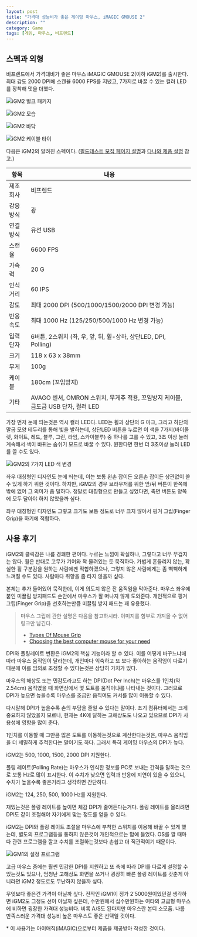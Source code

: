 ```yaml
---
layout: post
title: "가격대 성능비가 좋은 게이밍 마우스, iMAGIC GMOUSE 2"
description: ""
category: Game
tags: [게임, 마우스, 비프렌드]
---
```


## 스펙과 외형

비프렌드에서 가격대비가 좋은 마우스 iMAGIC GMOUSE 2(이하 iGM2)를 출시한다.
최대 감도 2000 DPI에 스캔율 6000 FPS를 지녔고,
7가지로 바꿀 수 있는 컬러 LED를 장착해 멋을 더했다.


![iGM2 벌크 패키지](https://lh4.googleusercontent.com/-SPzOiVh8uHA/VkMmtRsnbdI/AAAAAAAAQCA/QvfQyPpAur8/w480/iGM2-box.jpg "필드 테스트를 위한 거여서 벌크 패키지를 받았다. 정식 출시시의 포장과 내용물(사용 설명서 등)은 아직 공개되지 않았다.")

![iGM2 모습](https://lh4.googleusercontent.com/-GOvjlatxsAE/VkMmuiwL2eI/AAAAAAAAQDE/Nn1WDkZN0Cc/w480/iGM2-design-1.jpg "일반적인 크기와 무게로 핑거그립에 유용하다.")

![iGM2 바닥](https://lh6.googleusercontent.com/-drcFIjdVQdg/VkMmvNk9byI/AAAAAAAAQDw/gvOJxm2koFM/h480/iGM2-design-2.jpg "별도 프로그램없이도 DPI와 폴링레이트를 바꿀 수 있도록 바닥에 스위치가 있다.")

![iGM2 케이블 타이](https://lh6.googleusercontent.com/-9rap-4W_utk/VkMmvfA-z3I/AAAAAAAAQDM/fAnmRRkdTXA/w480/iGM2-design-3.jpg "케이블에 찍찍이가 붙어있어 정리하기 쉽게 해뒀다.")


다음은 iGM2의 알려진 스펙이다. ([필드테스트 모집 페이지 설명](http://playwares.com/event/47757928)과 [다나와 제품 설명](http://prod.danawa.com/info/?pcode=3513036) 참고.)

항목        | 내용
------------|----------
제조회사    | 비프렌드
감응 방식   | 광
연결 방식   | 유선 USB
스캔율      | 6600 FPS
가속력      | 20 G
인식거리    | 60 IPS
감도        | 최대 2000 DPI (500/1000/1500/2000 DPI 변경 가능)
반응속도    | 최대 1000 Hz (125/250/500/1000 Hz 변경 가능)
입력 단자   | 6버튼, 2스위치 (좌, 우, 앞, 뒤, 휠-상하, 상단LED, DPI, Polling)
크기        | 118 x 63 x 38mm
무게        | 100g
케이블      | 180cm (꼬임방지)
기타        | AVAGO 센서, OMRON 스위치, 무게추 적용, 꼬임방지 케이블, 금도금 USB 단자, 컬러 LED


가장 먼저 눈에 띄는것은 역시 컬러 LED다.
LED는 휠과 상단의 G 마크, 그리고 하단의 말굽 모양 테두리를 통해 빛을 발하는데,
상단LED 버튼을 누르면 이 색을 7가지(바이올렛, 화이트, 레드, 블루, 그린, 라임, 스카이블루) 중 하나를 고를 수 있고, 3초 이상 눌러 계속해서 색이 바뀌는 숨쉬기 모드로 바꿀 수 있다.
원한다면 한번 더 3초이상 눌러 LED를 끌 수도 있다.

![iGM2의 7가지 LED 색 변경](https://lh4.googleusercontent.com/-dQniEaTgD_U/VkMsLeKUSZI/AAAAAAAAQEE/fVkY6M0ZvWU/s300-no/iGM2-color-change.gif "7가지 색상과 계속해서 색이 바뀌는 숨쉬기 모드를 지원한다.")

좌우 대칭형인 디자인도 눈에 띄는데, 이는 보통 왼손 잡이든 오른손 잡이든 상관없이 쓸 수 있게 하기 위한 것이다.
하지만, iGM2의 경우 브라우저를 위한 앞/뒤 버튼이 한쪽에밖에 없어 그 의미가 좀 덜하다.
정말로 대칭형으로 만들고 싶었다면, 측면 버튼도 양쪽에 모두 달아야 하지 않았을까 싶다.

좌우 대칭형인 디자인도 그렇고 크기도 보통 정도로 너무 크지 않아서
핑거 그립(Finger Grip)을 하기에 적합하다.


## 사용 후기

iGM2의 클릭감은 나름 경쾌한 편이다.
누르는 느낌이 확실하나, 그렇다고 너무 무겁지는 않다.
휠은 반대로 고무가 기어와 꽉 물려있는 듯 묵직하다.
가볍게 흔들리지 않는, 확실한 휠 구분감을 원하는 사람에겐 적합하겠으나,
그렇지 않은 사람에게는 좀 뻑뻑하게 느껴질 수도 있다.
사람마다 취향을 좀 타지 않을까 싶다.

본체는 추가 들어있어 묵직한데, 이게 의도치 않은 잔 움직임을 막아준다.
마우스 좌우에 붙인 미끌림 방지패드도 손안에서 마우스가 잘 떠나지 않게 도와준다.
개인적으로 핑거 그립(Finger Grip)을 선호하는만큼 미끌림 방지 패드는 꽤 유용했다.

> 마우스 그립에 관한 설명은 다음을 참고하시라.
> 이미지를 함부로 가져올 수 없어 링크만 남긴다.
>
> - [Types Of Mouse Grip](http://www.epicgear.com/en/technologies/types-of-mouse-grip)
> - [Choosing the best computer mouse for your need](http://bimouse.com/choosing-the-best-computer-mouse/)

DPI와 폴링레이트 변환은 iGM2의 핵심 기능이라 할 수 있다.
이를 어떻게 바꾸느냐에 따라 마우스 움직임이 달라는데,
개인마다 익숙하고 또 보다 좋아하는 움직임이 다르기 때문에
이를 임의로 조정할 수 있다는것은 상당히 가치가 있다.

마우스의 해상도 또는 민감도라고도 하는 DPI(Dot Per Inch)는
마우스를 1인치(약 2.54cm) 움직였을 때 화면상에서 몇 도트를 움직이냐를 나타내는 것이다.
그러므로 DPI가 높으면 높을수록 마우스를 조금만 움직여도 커서를 많이 이동할 수 있다.

다시말해 DPI가 높을수록 손의 부담을 줄일 수 있다는 말이다.
초기 컴퓨터에서는 크게 중요하지 않았을지 모르나,
현재는 4K에 달하는 고해상도도 나오고 있으므로 DPI가 사용성에 영향을 많이 준다.

1인치를 이동할 때 그만큼 많은 도트를 이동하는것으로 계산한다는것은,
마우스 움직임을 더 세밀하게 추적한다는 말이기도 하다.
그래서 특히 게이밍 마우스의 DPI가 높다.

iGM2는 500, 1000, 1500, 2000 DPI 지원한다.

폴링 레이트(Polling Rate)는 마우스가 인식한 정보를 PC로 보내는 간격을 말하는 것으로 보통 Hz로 많이 표시한다.
이 수치가 낮으면 입력과 반응에 지연이 있을 수 있으니,
수치가 높을수록 좋은거라고 생각하면 간단하다.

iGM2는 124, 250, 500, 1000 Hz를 지원한다.

재밌는것은 폴링 레이트를 높이면 체감 DPI가 줄어든다는거다.
폴링 레이트를 올리려면 DPI도 같이 조절해야 자기에게 맞는 정도를 얻을 수 있다.

iGM2는 DPI와 폴링 레이트 조절을 마우스에 부착한 스위치를 이용해 바꿀 수 있게 했는데,
별도의 프로그램등을 통하지 않은것이 개인적으로는 맘에 들었다.
OS를 깔 때마다 관련 프로그램을 깔고 수치를 조절하는것보다 손쉽고 더 직관적이기 때문이다.

![iGM1의 설정 프로그램](https://lh5.googleusercontent.com/-pMRli1_pfJc/VkGT8cbwedI/AAAAAAAAQBs/gmiLR04IaGo/w518/iGM1-settings-2.jpg "프로그램은 다양한 설정이 가능하다는게 장점이지만, 추가 프로그램 설치가 필요하기 때문에 번거롭기도 하다.")

고급 마우스 증에는 훨씬 민감한 DPI를 지원하고
또 축에 따라 DPI를 다르게 설정할 수 있는것도 있으나,
엄청난 고해상도 화면을 쓰거나 굉장히 빠른 폴링 레이트를 갖춘게 아니라면
iGM2 정도로도 무난하지 않을까 싶다.

무엇보다 좋은건 가격이 아닐까 싶다.
전작인 iGM1이 정가 2'5000원이었던걸 생각하면 iGM2도 그정도 선이 아닐까 싶은데,
수만원에서 십수만원하는 여타의 고급형 마우스에 비하면 굉장한 가격대 성능비다.
비록 A/S도 된다지만 마우스란 본디 소모품.
나름 만족스러운 가격대 성능비 높은 마우스도 좋은 선택일 것이다.

\* 이 사용기는 아이매직(iMAGIC)으로부터 제품을 제공받아 작성한 것이다.
